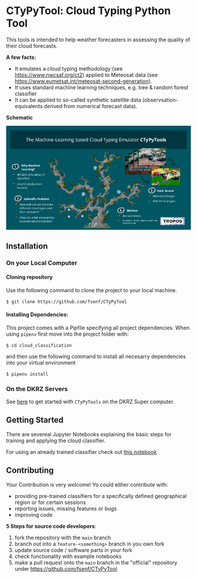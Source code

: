 # CTyPyTool: Cloud Typing Python Tool

This tools is intended to help weather forecasters in assessing the quality of their cloud forecasts.

**A few facts:**
* It emulates a cloud typing methodology (see https://www.nwcsaf.org/ct2) applied to Meteosat data (see https://www.eumetsat.int/meteosat-second-generation).
* It uses standard machine learning techniques, e.g. tree & random forest classifier
* It can be applied to so-called synthetic satellite data (observsation-equivalents derived from numerical forecast data).

**Schematic**

![](docs/images/ctypytools-slide.jpg)



## Installation

### On your Local Computer

#### Cloning repository
Use the following command to clone the project to your local machine.
```
$ git clone https://github.com/fsenf/CTyPyTool
```

#### Installing Dependencies:
This project comes with a Pipfile specifying all project dependencies.
When using `pipenv` first move into the project folder with:
```
$ cd cloud_classification

```
and then use the following command to install all necesarry dependencies into your virtual environment
```
$ pipenv install

```

### On the DKRZ Servers

See [here](docs/Running_Notebooks_on_DKRZ_JupyterHub.md) to get started with `CTyPyTools` on the DKRZ Super computer.


## Getting Started
There are severeal Jupyter Notebooks explaining the basic steps for training and applying the cloud classifier.

For using an already trained classifier check out [this notebook](notebooks/Application_of_a_pretrained_classifier.ipynb)

## Contributing

Your Contribution is very welcome! Yo could either contribute with:

* providing pre-trained classifiers for a specifically defined geographical region or for certain sessions
* reporting issues, missing features or bugs
* improving code

**5 Steps for source code developers**:
1. fork the repository with the `main` branch
2. branch out into a `feature-<something>` branch in you own fork
3. update source code / software parts in your fork
4. check functionality with example notebooks
5. make a pull request onto the `main` branch in the "official" repository under https://github.com/fsenf/CTyPyTool

